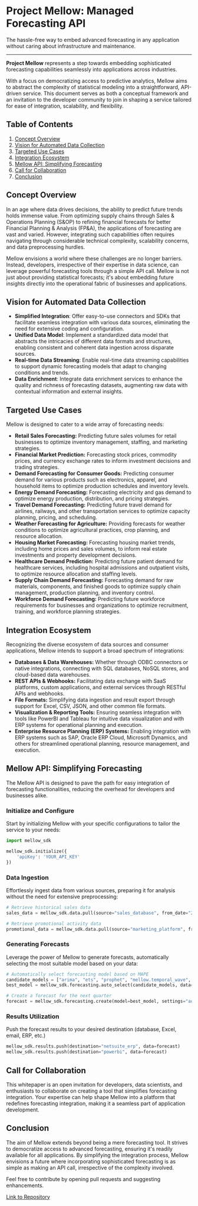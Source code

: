 
# Project Mellow: Managed Forecasting API

The hassle-free way to embed advanced forecasting in any application without caring about infrastructure and maintenance.


---


**Project Mellow** represents a step towards embedding sophisticated forecasting capabilities seamlessly into applications across industries. 

With a focus on democratizing access to predictive analytics, Mellow aims to abstract the complexity of statistical modeling into a straightforward, API-driven service. This document serves as both a conceptual framework and an invitation to the developer community to join in shaping a service tailored for ease of integration, scalability, and flexibility.

## Table of Contents  
1. [Concept Overview](#concept-overview) 
2. [Vision for Automated Data Collection](#vision-for-automated-data-collection) 
3. [Targeted Use Cases](#targeted-use-cases) 
4. [Integration Ecosystem](#integration-ecosystem) 
5. [Mellow API: Simplifying Forecasting](#Mellow-api-simplifying-forecasting)
6. [Call for Collaboration](#call-for-collaboration)
7. [Conclusion](#conclusion)

## Concept Overview

In an age where data drives decisions, the ability to predict future trends holds immense value. From optimizing supply chains through Sales & Operations Planning (S&OP) to refining financial forecasts for better Financial Planning & Analysis (FP&A), the applications of forecasting are vast and varied. However, integrating such capabilities often requires navigating through considerable technical complexity, scalability concerns, and data preprocessing hurdles.

Mellow envisions a world where these challenges are no longer barriers. Instead, developers, irrespective of their expertise in data science, can leverage powerful forecasting tools through a simple API call. Mellow is not just about providing statistical forecasts; it's about embedding future insights directly into the operational fabric of businesses and applications.

## Vision for Automated Data Collection

-   **Simplified Integration**: Offer easy-to-use connectors and SDKs that facilitate seamless integration with various data sources, eliminating the need for extensive coding and configuration.
-   **Unified Data Model**: Implement a standardized data model that abstracts the intricacies of different data formats and structures, enabling consistent and coherent data ingestion across disparate sources.
-   **Real-time Data Streaming**: Enable real-time data streaming capabilities to support dynamic forecasting models that adapt to changing conditions and trends.
-   **Data Enrichment**: Integrate data enrichment services to enhance the quality and richness of forecasting datasets, augmenting raw data with contextual information and external insights.

## Targeted Use Cases

Mellow is designed to cater to a wide array of forecasting needs:

-   **Retail Sales Forecasting:** Predicting future sales volumes for retail businesses to optimize inventory management, staffing, and marketing strategies.
-   **Financial Market Prediction:** Forecasting stock prices, commodity prices, and currency exchange rates to inform investment decisions and trading strategies.
-   **Demand Forecasting for Consumer Goods:** Predicting consumer demand for various products such as electronics, apparel, and household items to optimize production schedules and inventory levels.
-   **Energy Demand Forecasting:** Forecasting electricity and gas demand to optimize energy production, distribution, and pricing strategies.
-   **Travel Demand Forecasting:** Predicting future travel demand for airlines, railways, and other transportation services to optimize capacity planning, pricing, and scheduling.
-   **Weather Forecasting for Agriculture:** Providing forecasts for weather conditions to optimize agricultural practices, crop planning, and resource allocation.
-   **Housing Market Forecasting:** Forecasting housing market trends, including home prices and sales volumes, to inform real estate investments and property development decisions.
-   **Healthcare Demand Prediction:** Predicting future patient demand for healthcare services, including hospital admissions and outpatient visits, to optimize resource allocation and staffing levels.
-   **Supply Chain Demand Forecasting:** Forecasting demand for raw materials, components, and finished goods to optimize supply chain management, production planning, and inventory control.
-   **Workforce Demand Forecasting:** Predicting future workforce requirements for businesses and organizations to optimize recruitment, training, and workforce planning strategies.

## Integration Ecosystem

Recognizing the diverse ecosystem of data sources and consumer applications, Mellow intends to support a broad spectrum of integrations:

-   **Databases & Data Warehouses:** Whether through ODBC connectors or native integrations, connecting with SQL databases, NoSQL stores, and cloud-based data warehouses.
-   **REST APIs & Webhooks:** Facilitating data exchange with SaaS platforms, custom applications, and external services through RESTful APIs and webhooks.
-   **File Formats:** Simplifying data ingestion and result export through support for Excel, CSV, JSON, and other common file formats.
-   **Visualization & Reporting Tools:** Ensuring seamless integration with tools like PowerBI and Tableau for intuitive data visualization and with ERP systems for operational planning and execution.
-   **Enterprise Resource Planning (ERP) Systems:** Enabling integration with ERP systems such as SAP, Oracle ERP Cloud, Microsoft Dynamics, and others for streamlined operational planning, resource management, and execution.

## Mellow API: Simplifying Forecasting

The Mellow API is designed to pave the path for easy integration of forecasting functionalities, reducing the overhead for developers and businesses alike.

### Initialize and Configure

Start by initializing Mellow with your specific configurations to tailor the service to your needs:
```python
import mellow_sdk

mellow_sdk.initialize({
    'apiKey': 'YOUR_API_KEY'
})
```

### Data Ingestion

Effortlessly ingest data from various sources, preparing it for analysis without the need for extensive preprocessing:
```python
# Retrieve historical sales data
sales_data = mellow_sdk.data.pull(source="sales_database", from_date="2023-01-01", to_date="2024-01-01")

# Retrieve promotional activity data
promotional_data = mellow_sdk.data.pull(source="marketing_platform", from_date="2023-01-01", to_date="2024-01-01")
```

### Generating Forecasts

Leverage the power of Mellow to generate forecasts, automatically selecting the most suitable model based on your data:
```python
# Automatically select forecasting model based on MAPE
candidate_models = ["arima", "ets", "prophet", "mellow.temporal_wave", "community.josh529.cyclical"] 
best_model = mellow_sdk.forecasting.auto_select(candidate_models, data=sales_data, promotions=promotional_data, metric="MAPE", context="sales") 

# Create a forecast for the next quarter
forecast = mellow_sdk.forecasting.create(model=best_model, settings="auto", data=sales_data, promotions=promotional_data, horizon="3M")
```

### Results Utilization

Push the forecast results to your desired destination (database, Excel, email, ERP, etc.)
```python
mellow_sdk.results.push(destination="netsuite_erp", data=forecast)
mellow_sdk.results.push(destination="powerbi", data=forecast)
```

## Call for Collaboration

This whitepaper is an open invitation for developers, data scientists, and enthusiasts to collaborate on creating a tool that simplifies forecasting integration. Your expertise can help shape Mellow into a platform that redefines forecasting integration, making it a seamless part of application development.

## Conclusion

The aim of Mellow extends beyond being a mere forecasting tool. It strives to democratize access to advanced forecasting, ensuring it's readily available for all applications. By simplifying the integration process, Mellow envisions a future where incorporating sophisticated forecasting is as simple as making an API call, irrespective of the complexity involved. 

Feel free to contribute by opening pull requests and suggesting enhancements.

[Link to Repository](https://github.com/mellow-sheets/sdk)

